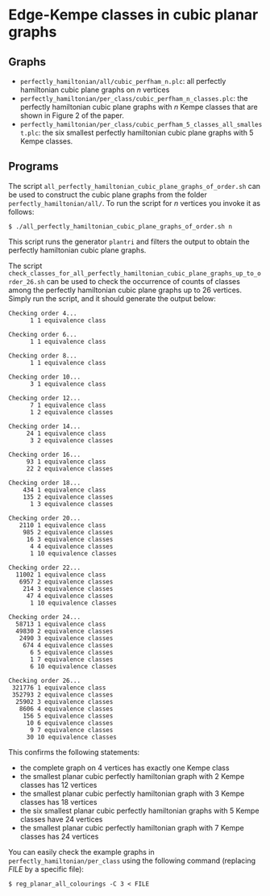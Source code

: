 Edge-Kempe classes in cubic planar graphs
=========================================

Graphs
------

* `perfectly_hamiltonian/all/cubic_perfham_n.plc`: all perfectly hamiltonian cubic plane graphs on _n_ vertices
* `perfectly_hamiltonian/per_class/cubic_perfham_n_classes.plc`: the perfectly hamiltonian cubic plane graphs with _n_ Kempe classes that are shown in Figure 2 of the paper.
* `perfectly_hamiltonian/per_class/cubic_perfham_5_classes_all_smallest.plc`: the six smallest perfectly hamiltonian cubic plane graphs with 5 Kempe classes.


Programs
--------

The script `all_perfectly_hamiltonian_cubic_plane_graphs_of_order.sh` can be used to construct the cubic plane graphs
from the folder `perfectly_hamiltonian/all/`. To run the script for _n_ vertices you invoke it as follows:

```
$ ./all_perfectly_hamiltonian_cubic_plane_graphs_of_order.sh n
```

This script runs the generator `plantri` and filters the output to obtain the perfectly hamiltonian cubic plane graphs.

The script `check_classes_for_all_perfectly_hamiltonian_cubic_plane_graphs_up_to_order_26.sh` can be used to check the
occurrence of counts of classes among the perfectly hamiltonian cubic plane graphs up to 26 vertices. Simply run the script,
and it should generate the output below:

```
Checking order 4...
      1 1 equivalence class

Checking order 6...
      1 1 equivalence class

Checking order 8...
      1 1 equivalence class

Checking order 10...
      3 1 equivalence class

Checking order 12...
      7 1 equivalence class
      1 2 equivalence classes

Checking order 14...
     24 1 equivalence class
      3 2 equivalence classes

Checking order 16...
     93 1 equivalence class
     22 2 equivalence classes

Checking order 18...
    434 1 equivalence class
    135 2 equivalence classes
      1 3 equivalence classes

Checking order 20...
   2110 1 equivalence class
    985 2 equivalence classes
     16 3 equivalence classes
      4 4 equivalence classes
      1 10 equivalence classes

Checking order 22...
  11002 1 equivalence class
   6957 2 equivalence classes
    214 3 equivalence classes
     47 4 equivalence classes
      1 10 equivalence classes

Checking order 24...
  58713 1 equivalence class
  49830 2 equivalence classes
   2490 3 equivalence classes
    674 4 equivalence classes
      6 5 equivalence classes
      1 7 equivalence classes
      6 10 equivalence classes

Checking order 26...
 321776 1 equivalence class
 352793 2 equivalence classes
  25902 3 equivalence classes
   8606 4 equivalence classes
    156 5 equivalence classes
     10 6 equivalence classes
      9 7 equivalence classes
     30 10 equivalence classes

```

This confirms the following statements:

* the complete graph on 4 vertices has exactly one Kempe class
* the smallest planar cubic perfectly hamiltonian graph with 2 Kempe classes has 12 vertices
* the smallest planar cubic perfectly hamiltonian graph with 3 Kempe classes has 18 vertices
* the six smallest planar cubic perfectly hamiltonian graphs with 5 Kempe classes have 24 vertices
* the smallest planar cubic perfectly hamiltonian graph with 7 Kempe classes has 24 vertices

You can easily check the example graphs in `perfectly_hamiltonian/per_class` using the following command (replacing _FILE_ by a specific file):

```
$ reg_planar_all_colourings -C 3 < FILE 
```